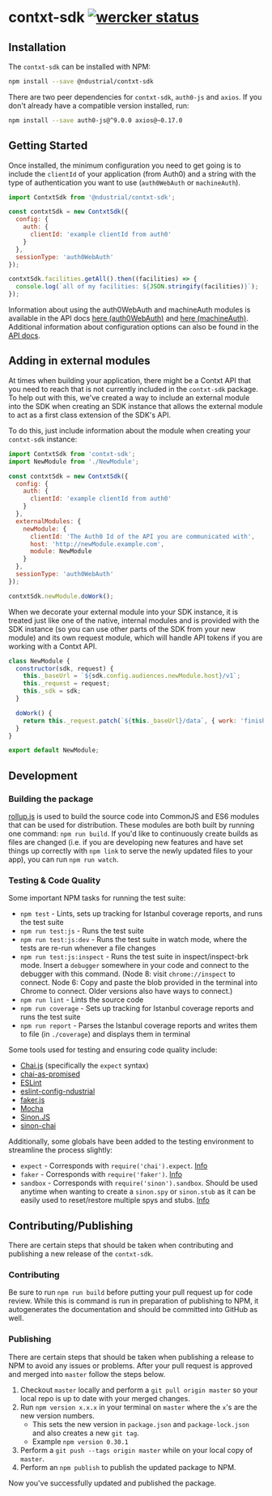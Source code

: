 # contxt-sdk [![wercker status](https://app.wercker.com/status/869ef086297da79ddd0cbf3564f7cba6/s/master 'wercker status')](https://app.wercker.com/project/byKey/869ef086297da79ddd0cbf3564f7cba6)

## Installation

The `contxt-sdk` can be installed with NPM:

```bash
npm install --save @ndustrial/contxt-sdk
```

There are two peer dependencies for `contxt-sdk`, `auth0-js` and `axios`. If you don't already have a compatible version installed, run:

```bash
npm install --save auth0-js@^9.0.0 axios@~0.17.0
```

## Getting Started

Once installed, the minimum configuration you need to get going is to include the `clientId` of your application (from Auth0) and a string with the type of authentication you want to use (`auth0WebAuth` or `machineAuth`).

```javascript
import ContxtSdk from '@ndustrial/contxt-sdk';

const contxtSdk = new ContxtSdk({
  config: {
    auth: {
      clientId: 'example clientId from auth0'
    }
  },
  sessionType: 'auth0WebAuth'
});

contxtSdk.facilities.getAll().then((facilities) => {
  console.log(`all of my facilities: ${JSON.stringify(facilities)}`);
});
```

Information about using the auth0WebAuth and machineAuth modules is available in the API docs [here (auth0WebAuth)](https://github.com/ndustrialio/contxt-sdk-js/blob/master/docs/Auth0WebAuth.md) and [here (machineAuth)](https://github.com/ndustrialio/contxt-sdk-js/blob/master/docs/MachineAuth.md). Additional information about configuration options can also be found in the [API docs](https://github.com/ndustrialio/contxt-sdk-js/blob/master/docs/ContxtSdk.md).

## Adding in external modules

At times when building your application, there might be a Contxt API that you need to reach that is not currently included in the `contxt-sdk` package. To help out with this, we've created a way to include an external module into the SDK when creating an SDK instance that allows the external module to act as a first class extension of the SDK's API.

To do this, just include information about the module when creating your `contxt-sdk` instance:

```javascript
import ContxtSdk from 'contxt-sdk';
import NewModule from './NewModule';

const contxtSdk = new ContxtSdk({
  config: {
    auth: {
      clientId: 'example clientId from auth0'
    }
  },
  externalModules: {
    newModule: {
      clientId: 'The Auth0 Id of the API you are communicated with',
      host: 'http://newModule.example.com',
      module: NewModule
    }
  },
  sessionType: 'auth0WebAuth'
});

contxtSdk.newModule.doWork();
```

When we decorate your external module into your SDK instance, it is treated just like one of the native, internal modules and is provided with the SDK instance (so you can use other parts of the SDK from your new module) and its own request module, which will handle API tokens if you are working with a Contxt API.

```javascript
class NewModule {
  constructor(sdk, request) {
    this._baseUrl = `${sdk.config.audiences.newModule.host}/v1`;
    this._request = request;
    this._sdk = sdk;
  }

  doWork() {
    return this._request.patch(`${this._baseUrl}/data`, { work: 'finished' });
  }
}

export default NewModule;
```

## Development

### Building the package

[rollup.js](https://rollupjs.org/guide/en) is used to build the source code into CommonJS and ES6 modules that can be used for distribution. These modules are both built by running one command: `npm run build`. If you'd like to continuously create builds as files are changed (i.e. if you are developing new features and have set things up correctly with `npm link` to serve the newly updated files to your app), you can run `npm run watch`.

### Testing & Code Quality

Some important NPM tasks for running the test suite:

* `npm test` - Lints, sets up tracking for Istanbul coverage reports, and runs the test suite
* `npm run test:js` - Runs the test suite
* `npm run test:js:dev` - Runs the test suite in watch mode, where the tests are re-run whenever a file changes
* `npm run test:js:inspect` - Runs the test suite in inspect/inspect-brk mode. Insert a `debugger` somewhere in your code and connect to the debugger with this command. (Node 8: visit `chrome://inspect` to connect. Node 6: Copy and paste the blob provided in the terminal into Chrome to connect. Older versions also have ways to connect.)
* `npm run lint` - Lints the source code
* `npm run coverage` - Sets up tracking for Istanbul coverage reports and runs the test suite
* `npm run report` - Parses the Istanbul coverage reports and writes them to file (in `./coverage`) and displays them in terminal

Some tools used for testing and ensuring code quality include:

* [Chai.js](http://chaijs.com/) (specifically the `expect` syntax)
* [chai-as-promised](https://github.com/domenic/chai-as-promised)
* [ESLint](https://eslint.org/)
* [eslint-config-ndustrial](https://github.com/ndustrialio/eslint-config-ndustrial)
* [faker.js](https://github.com/marak/Faker.js/)
* [Mocha](https://mochajs.org/)
* [Sinon.JS](http://sinonjs.org/)
* [sinon-chai](http://chaijs.com/plugins/sinon-chai/)

Additionally, some globals have been added to the testing environment to streamline the process slightly:

* `expect` - Corresponds with `require('chai').expect`. [Info](http://chaijs.com/api/bdd/)
* `faker` - Corresponds with `require('faker')`. [Info](https://github.com/marak/Faker.js/)
* `sandbox` - Corresponds with `require('sinon').sandbox`. Should be used anytime when wanting to create a `sinon.spy` or `sinon.stub` as it can be easily used to reset/restore multiple spys and stubs. [Info](http://sinonjs.org/releases/v4.1.6/sandbox/)

## Contributing/Publishing

There are certain steps that should be taken when contributing and publishing a new release of the `contxt-sdk`.

### Contributing

Be sure to run `npm run build` before putting your pull request up for code review. While this is command is run in
preparation of publishing to NPM, it autogenerates the documentation and should be committed into GitHub as well.

### Publishing

There are certain steps that should be taken when publishing a release to NPM to avoid any issues or problems. After
your pull request is approved and merged into `master` follow the steps below.

1.  Checkout `master` locally and perform a `git pull origin master` so your local repo is up to date with your merged changes.
1.  Run `npm version x.x.x` in your terminal on `master` where the `x`'s are the new version numbers.
    * This sets the new version in `package.json` and `package-lock.json` and also creates a new `git tag`.
    * Example `npm version 0.30.1`
1.  Perform a `git push --tags origin master` while on your local copy of `master`.
1.  Perform an `npm publish` to publish the updated package to NPM.

Now you've successfully updated and published the package.
